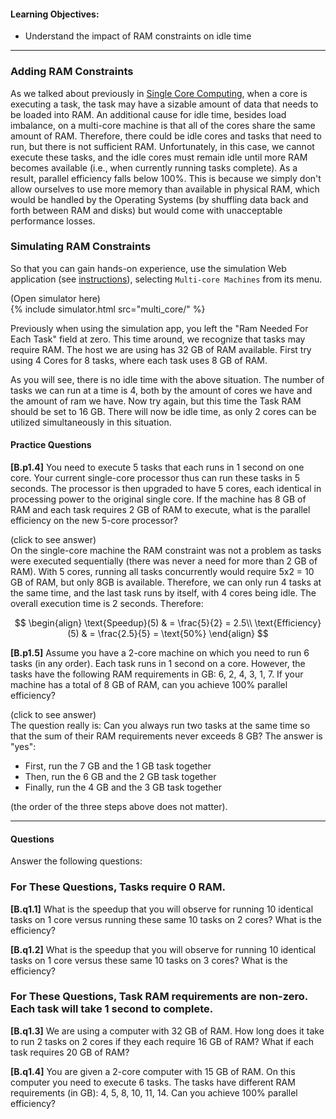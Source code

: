 
#### Learning Objectives:
 
- Understand the impact of RAM constraints on idle time

----

### Adding RAM Constraints

As we talked about previously in [Single Core
Computing]({{site.baseurl}}/pedagogic_modules/single_core_computing), when
a core is executing a task, the task may have a sizable amount of data
that needs to be loaded into RAM. An additional cause for idle time,
besides load imbalance, on a multi-core machine is that all of the cores
share the same amount of RAM.  Therefore, there could be idle cores and
tasks that need to run, but there is not sufficient RAM. Unfortunately, in
this case, we cannot execute these tasks, and the idle cores must remain
idle until more RAM becomes available (i.e., when currently running  tasks
complete).  As a result, parallel efficiency falls below 100%. This is
because we simply don't allow ourselves to use more memory than available
in physical RAM, which would be handled by the Operating Systems (by shuffling data
back and forth between RAM and disks) but would come with unacceptable performance
losses.  

### Simulating RAM Constraints

So that you can gain hands-on experience, use the simulation Web application (see 
<a href="{{site.baseurl}}/pedagogic_modules/simulation_instructions/index/" target="_blank">instructions</a>),
selecting `Multi-core Machines` from its menu. 

<div class="ui accordion fluid app-ins">
  <div class="title">
    <i class="dropdown icon"></i>
    (Open simulator here)
  </div>
  <div markdown="0" class="ui segment content">
    {% include simulator.html src="multi_core/" %}
  </div>
</div>

Previously when using the simulation app, you left the "Ram Needed For Each 
Task" field at zero. This time around, we recognize that tasks may require RAM. 
The host we are using has 32 GB of RAM available. First try using 4 Cores for 
8 tasks, where each task uses 8 GB of RAM. 
 
As you will see, there is no idle time with the above situation. The number 
of tasks we can run at a time is 4, both by the amount of cores we have and 
the amount of ram we have. Now try again, but this time the Task RAM should 
be set to 16 GB. There will now be idle time, as only 2 cores can be utilized 
simultaneously in this situation. 

#### Practice Questions 

**[B.p1.4]** You need to execute 5 tasks that each runs in 1 second on one
core.  Your current single-core processor thus can run these tasks in 5
seconds.  The processor is then upgraded to have 5 cores, each identical in
processing power to the original single core. If the machine has 8 GB of
RAM and each task requires 2 GB of RAM to execute, what is the parallel
efficiency on the new 5-core processor?


<div class="ui accordion fluid">
  <div class="title">
    <i class="dropdown icon"></i>
    (click to see answer)
  </div>
  <div markdown="1" class="ui segment content">
   On the single-core machine  the RAM constraint was not a problem as
   tasks were executed sequentially (there was never a need for more than 2
   GB of RAM). With 5 cores, running all tasks concurrently would
require 5x2 = 10 GB of RAM, but only 8GB is available. Therefore, we can only run
   4 tasks at the same time, and the last task runs by itself, with 4 cores
   being idle. The overall execution time is 2 seconds. Therefore:

$$
\begin{align}
  \text{Speedup}(5) & = \frac{5}{2} = 2.5\\
  \text{Efficiency}(5) & = \frac{2.5}{5} = \text{50%}
\end{align}
$$
  </div>
</div>

<p></p>

**[B.p1.5]** Assume you have a 2-core machine on which you need to run 6 tasks (in any order).
Each task runs in 1 second on a core. However, the tasks have the following RAM
requirements in GB: 6, 2, 4, 3, 1, 7.  If your machine has a total of 8 GB of RAM, can
you achieve 100% parallel efficiency?

<div class="ui accordion fluid">
  <div class="title">
    <i class="dropdown icon"></i>
    (click to see answer)
  </div>
  <div markdown="1" class="ui segment content">
   The question really is: Can you always run two tasks at the same time so that the sum
   of their RAM requirements never exceeds 8 GB?  The answer is "yes":
  
  - First, run the 7 GB and the 1 GB task together
  - Then, run the 6 GB and the 2 GB task together
  - Finally, run the 4 GB and the 3 GB task together

(the order of the three steps above does not matter). 


  </div>
</div>


<!--  template    
        
<div class="ui accordion fluid">
  <div class="title">
    <i class="dropdown icon"></i>
    (click to see answer)
  </div>
  <div markdown="1" class="ui segment content">
   When using only a single core, the 15 tasks will take 15 seconds to complete. When increasing the number of cores to 
      5,
   the same tasks can now be done in 3 seconds. When increasing the number of cores to 10, the tasks take 2 seconds. What 
   is important to notice is that for the last second, 5 of the cores in the 10 core processor will be idle. Since our main
   concern for this exercise is efficiency rather than raw speed, we would go with the 5 core processor.

$$
\begin{align}
  \text{Speedup}_5 & = \frac{15}{3} = 5\\
  \text{Efficiency}_5 & = \frac{5}{5} = 1 = \text{100% Efficiency}\\
  \text{Speedup}_{10} & = \frac{15}{2} = 7.5\\
  \text{Efficiency}_{10} & = \frac{7.5}{10} = 0.75 = \text{75% Efficiency}
\end{align}
$$
  </div>
</div>
        
-->

<!--
When looking at sequential computing efficiency is a simple concept, the processor is either working a task or the 
program has completed. When looking at multi-core computing however, the notion of efficiency becomes important as part 
of the processor (some cores) may be working while others sit idle, and doubling the number of cores usually will not 
double the speed.  
-->

---

#### Questions

Answer the following questions:

### For These Questions, Tasks require 0 RAM. 

**[B.q1.1]** What is the speedup that you will observe for running 10 identical tasks
             on 1 core versus running these same 10 tasks on 2 cores? What is the efficiency?

**[B.q1.2]** What is the speedup that you will observe for running 10
identical tasks on 1 core versus these same 10 tasks on 3 cores?  What is the efficiency?

### For These Questions, Task RAM requirements are non-zero. Each task will take 1 second to complete. 

**[B.q1.3]** We are using a computer with 32 GB of RAM. How long does it take
to run 2 tasks on 2 cores if they each require 16 GB of RAM? What if
each task requires 20 GB of RAM?

**[B.q1.4]** You are given a 2-core computer with 15 GB of RAM. On this computer 
you need to execute 6 tasks. The tasks have different RAM requirements (in GB): 
4, 5, 8, 10, 11, 14. Can you achieve 100% parallel efficiency? 
